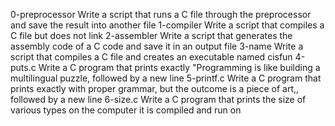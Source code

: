 0-preprocessor
Write a script that runs a C file through the preprocessor and save the result into another file
1-compiler
Write a script that compiles a C file but does not link
2-assembler
Write a script that generates the assembly code of a C code and save it in an output file
3-name
Write a script that compiles a C file and creates an executable named cisfun
4-puts.c
Write a C program that prints exactly "Programming is like building a multilingual puzzle, followed by a new line
5-printf.c
Write a C program that prints exactly with proper grammar, but the outcome is a piece of art,, followed by a new line
6-size.c
Write a C program that prints the size of various types on the computer it is compiled and run on
